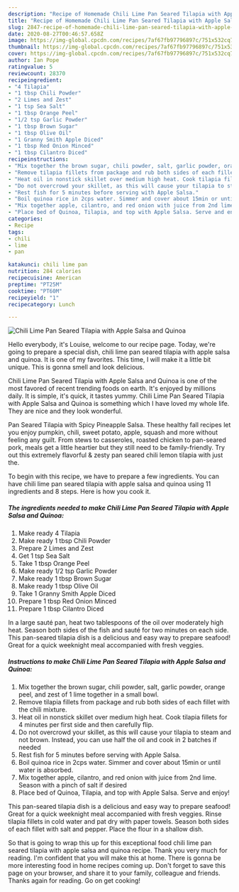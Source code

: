 ```yaml
---
description: "Recipe of Homemade Chili Lime Pan Seared Tilapia with Apple Salsa and Quinoa"
title: "Recipe of Homemade Chili Lime Pan Seared Tilapia with Apple Salsa and Quinoa"
slug: 2847-recipe-of-homemade-chili-lime-pan-seared-tilapia-with-apple-salsa-and-quinoa
date: 2020-08-27T00:46:57.658Z
image: https://img-global.cpcdn.com/recipes/7af67fb97796897c/751x532cq70/chili-lime-pan-seared-tilapia-with-apple-salsa-and-quinoa-recipe-main-photo.jpg
thumbnail: https://img-global.cpcdn.com/recipes/7af67fb97796897c/751x532cq70/chili-lime-pan-seared-tilapia-with-apple-salsa-and-quinoa-recipe-main-photo.jpg
cover: https://img-global.cpcdn.com/recipes/7af67fb97796897c/751x532cq70/chili-lime-pan-seared-tilapia-with-apple-salsa-and-quinoa-recipe-main-photo.jpg
author: Ian Pope
ratingvalue: 5
reviewcount: 28370
recipeingredient:
- "4 Tilapia"
- "1 tbsp Chili Powder"
- "2 Limes and Zest"
- "1 tsp Sea Salt"
- "1 tbsp Orange Peel"
- "1/2 tsp Garlic Powder"
- "1 tbsp Brown Sugar"
- "1 tbsp Olive Oil"
- "1 Granny Smith Apple Diced"
- "1 tbsp Red Onion Minced"
- "1 tbsp Cilantro Diced"
recipeinstructions:
- "Mix together the brown sugar, chili powder, salt, garlic powder, orange peel, and zest of 1 lime together in a small bowl."
- "Remove tilapia fillets from package and rub both sides of each fillet with the chili mixture."
- "Heat oil in nonstick skillet over medium high heat. Cook tilapia fillets for 4 minutes per first side and then carefully flip."
- "Do not overcrowd your skillet, as this will cause your tilapia to steam and not brown. Instead, you can use half the oil and cook in 2 batches if needed"
- "Rest fish for 5 minutes before serving with Apple Salsa."
- "Boil quinoa rice in 2cps water. Simmer and cover about 15min or until water is absorbed."
- "Mix together apple, cilantro, and red onion with juice from 2nd lime. Season with a pinch of salt if desired"
- "Place bed of Quinoa, Tilapia, and top with Apple Salsa. Serve and enjoy!"
categories:
- Recipe
tags:
- chili
- lime
- pan

katakunci: chili lime pan 
nutrition: 284 calories
recipecuisine: American
preptime: "PT25M"
cooktime: "PT60M"
recipeyield: "1"
recipecategory: Lunch

---
```



![Chili Lime Pan Seared Tilapia with Apple Salsa and Quinoa](https://img-global.cpcdn.com/recipes/7af67fb97796897c/751x532cq70/chili-lime-pan-seared-tilapia-with-apple-salsa-and-quinoa-recipe-main-photo.jpg)

Hello everybody, it's Louise, welcome to our recipe page. Today, we're going to prepare a special dish, chili lime pan seared tilapia with apple salsa and quinoa. It is one of my favorites. This time, I will make it a little bit unique. This is gonna smell and look delicious.

Chili Lime Pan Seared Tilapia with Apple Salsa and Quinoa is one of the most favored of recent trending foods on earth. It's enjoyed by millions daily. It is simple, it's quick, it tastes yummy. Chili Lime Pan Seared Tilapia with Apple Salsa and Quinoa is something which I have loved my whole life. They are nice and they look wonderful.

Pan Seared Tilapia with Spicy Pineapple Salsa. These healthy fall recipes let you enjoy pumpkin, chili, sweet potato, apple, squash and more without feeling any guilt. From stews to casseroles, roasted chicken to pan-seared pork, meals get a little heartier but they still need to be family-friendly. Try out this extremely flavorful &amp; zesty pan seared chili lemon tilapia with just the.


To begin with this recipe, we have to prepare a few ingredients. You can have chili lime pan seared tilapia with apple salsa and quinoa using 11 ingredients and 8 steps. Here is how you cook it.

<!--inarticleads1-->

##### The ingredients needed to make Chili Lime Pan Seared Tilapia with Apple Salsa and Quinoa:

1. Make ready 4 Tilapia
1. Make ready 1 tbsp Chili Powder
1. Prepare 2 Limes and Zest
1. Get 1 tsp Sea Salt
1. Take 1 tbsp Orange Peel
1. Make ready 1/2 tsp Garlic Powder
1. Make ready 1 tbsp Brown Sugar
1. Make ready 1 tbsp Olive Oil
1. Take 1 Granny Smith Apple Diced
1. Prepare 1 tbsp Red Onion Minced
1. Prepare 1 tbsp Cilantro Diced


In a large sauté pan, heat two tablespoons of the oil over moderately high heat. Season both sides of the fish and sauté for two minutes on each side. This pan-seared tilapia dish is a delicious and easy way to prepare seafood! Great for a quick weeknight meal accompanied with fresh veggies. 

<!--inarticleads2-->

##### Instructions to make Chili Lime Pan Seared Tilapia with Apple Salsa and Quinoa:

1. Mix together the brown sugar, chili powder, salt, garlic powder, orange peel, and zest of 1 lime together in a small bowl.
1. Remove tilapia fillets from package and rub both sides of each fillet with the chili mixture.
1. Heat oil in nonstick skillet over medium high heat. Cook tilapia fillets for 4 minutes per first side and then carefully flip.
1. Do not overcrowd your skillet, as this will cause your tilapia to steam and not brown. Instead, you can use half the oil and cook in 2 batches if needed
1. Rest fish for 5 minutes before serving with Apple Salsa.
1. Boil quinoa rice in 2cps water. Simmer and cover about 15min or until water is absorbed.
1. Mix together apple, cilantro, and red onion with juice from 2nd lime. Season with a pinch of salt if desired
1. Place bed of Quinoa, Tilapia, and top with Apple Salsa. Serve and enjoy!


This pan-seared tilapia dish is a delicious and easy way to prepare seafood! Great for a quick weeknight meal accompanied with fresh veggies. Rinse tilapia fillets in cold water and pat dry with paper towels. Season both sides of each fillet with salt and pepper. Place the flour in a shallow dish. 

So that is going to wrap this up for this exceptional food chili lime pan seared tilapia with apple salsa and quinoa recipe. Thank you very much for reading. I'm confident that you will make this at home. There is gonna be more interesting food in home recipes coming up. Don't forget to save this page on your browser, and share it to your family, colleague and friends. Thanks again for reading. Go on get cooking!
